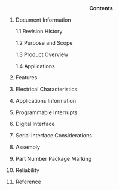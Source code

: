 <center><strong>Contents</strong></center>

1. Document Information

   1.1 Revision History
   
   1.2 Purpose and Scope

   1.3 Product Overview

   1.4 Applications

2. Features

3. Electrical Characteristics

4. Applications Information

5. Programmable Interrupts

6. Digital Interface

7. Serial Interface Considerations

8. Assembly

9. Part Number Package Marking

10. Reliability

11. Reference
